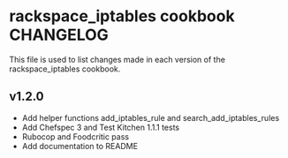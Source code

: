 rackspace_iptables cookbook CHANGELOG
======================
This file is used to list changes made in each version of the rackspace_iptables cookbook.

v1.2.0
------
- Add helper functions add_iptables_rule and search_add_iptables_rules
- Add Chefspec 3 and Test Kitchen 1.1.1 tests
- Rubocop and Foodcritic pass
- Add documentation to README

